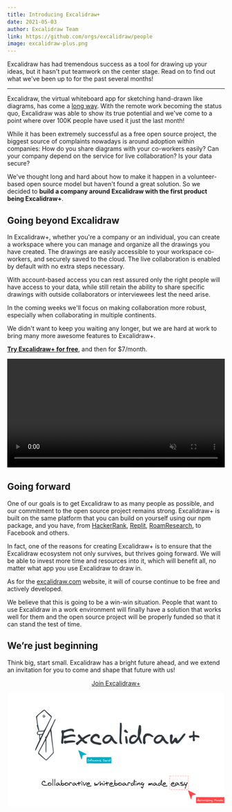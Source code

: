 ```yaml
---
title: Introducing Excalidraw+
date: 2021-05-03
author: Excalidraw Team
link: https://github.com/orgs/excalidraw/people
image: excalidraw-plus.png
---
```


Excalidraw has had tremendous success as a tool for drawing up your ideas, but it hasn't put teamwork on the center stage. Read on to find out what we've been up to for the past several months!

<!-- end -->

<hr/>

Excalidraw, the virtual whiteboard app for sketching hand-drawn like diagrams, has come a [long way](https://blog.excalidraw.com/one-year-of-excalidraw/). With the remote work becoming the status quo, Excalidraw was able to show its true potential and we've come to a point where over 100K people have used it just the last month!

While it has been extremely successful as a free open source project, the biggest source of complaints nowadays is around adoption within companies: How do you share diagrams with your co-workers easily? Can your company depend on the service for live collaboration? Is your data secure?

We've thought long and hard about how to make it happen in a volunteer-based open source model but haven't found a great solution. So we decided to **build a company around Excalidraw with the first product being Excalidraw+**.

## Going beyond Excalidraw

In Excalidraw+, whether you're a company or an individual, you can create a workspace where you can manage and organize all the drawings you have created. The drawings are easily accessible to your workspace co-workers, and securely saved to the cloud. The live collaboration is enabled by default with no extra steps necessary.

With account-based access you can rest assured only the right people will have access to your data, while still retain the ability to share specific drawings with outside collaborators or interviewees lest the need arise.

In the coming weeks we'll focus on making collaboration more robust, especially when collaborating in multiple continents.

We didn't want to keep you waiting any longer, but we are hard at work to bring many more awesome features to Excalidraw+.

**[Try Excalidraw+ for free](https://plus.excalidraw.com/?utm_source=excalidraw&utm_medium=blog&utm_campaign=launch)**, and then for $7/month.

<video src="./organize.mp4" autoplay playsinline loop muted style="width: 100%; height: auto;"></video>

## Going forward

One of our goals is to get Excalidraw to as many people as possible, and our commitment to the open source project remains strong. Excalidraw+ is built on the same platform that you can build on yourself using our npm package, and you have, from [HackerRank⁠](https://www.hackerrank.com/), [Replit⁠](https://twitter.com/Replit/status/1385628186193448963), [RoamResearch⁠](https://roamresearch.com/), to Facebook and others.

In fact, one of the reasons for creating Excalidraw+ is to ensure that the Excalidraw ecosystem not only survives, but thrives going forward. We will be able to invest more time and resources into it, which will benefit all, no matter what app you use Excalidraw to draw in.

As for the [excalidraw.com](https://excalidraw.com) website, it will of course continue to be free and actively developed.

We believe that this is going to be a win-win situation. People that want to use Excalidraw in a work environment will finally have a solution that works well for them and the open source project will be properly funded so that it can stand the test of time.

## We’re just beginning

Think big, start small. Excalidraw has a bright future ahead, and we extend an invitation for you to come and shape that future with us!

<center>
<a href="https://plus.excalidraw.com/?utm_source=excalidraw&utm_medium=blog&utm_campaign=launch">Join Excalidraw+</a>
</center>

<a style="margin: 0 auto" href="https://plus.excalidraw.com/?utm_source=excalidraw&utm_medium=blog&utm_campaign=launch"><img src="./excalidraw-plus.png"></a>
